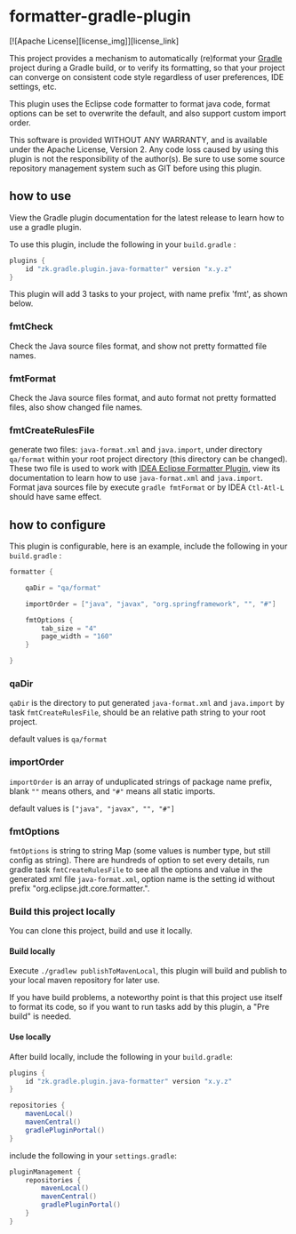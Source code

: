 # formatter-gradle-plugin

[![Apache License][license_img]][license_link]

This project provides a mechanism to automatically (re)format your [Gradle](https://gradle.org/)
project during a Gradle build, or to verify its formatting, so that your project
can converge on consistent code style regardless of user preferences, IDE
settings, etc.

This plugin uses the Eclipse code formatter to format java code, format options can be set to overwrite
the default, and also support custom import order.

This software is provided WITHOUT ANY WARRANTY, and is available under the Apache License,
Version 2. Any code loss caused by using this plugin is not the responsibility of the author(s).
Be sure to use some source repository management system such as GIT before using this plugin.

## how to use

View the Gradle plugin documentation for the latest release to learn how to use a gradle plugin.

To use this plugin, include the following in your `build.gradle` :

```groovy
plugins {
    id "zk.gradle.plugin.java-formatter" version "x.y.z"
}
```

This plugin will add 3 tasks to your project, with name prefix 'fmt', as shown below.

### fmtCheck

Check the Java source files format, and show not pretty formatted file names.

### fmtFormat

Check the Java source files format, and auto format not pretty formatted files,
also show changed file names.

### fmtCreateRulesFile

generate two files: `java-format.xml` and `java.import`, under directory `qa/format` within your root project directory (this directory can be changed).
These two file is used to work with [IDEA Eclipse Formatter Plugin](https://github.com/krasa/EclipseCodeFormatter), view
its documentation to learn how to use `java-format.xml` and `java.import`.
Format java sources file by execute `gradle fmtFormat` or by IDEA `Ctl-Atl-L` should have same effect.

## how to configure

This plugin is configurable, here is an example, include the following in your `build.gradle` :

```groovy
formatter {

    qaDir = "qa/format"

    importOrder = ["java", "javax", "org.springframework", "", "#"]

    fmtOptions {
        tab_size = "4"
        page_width = "160"
    }

}
```

### qaDir

`qaDir` is the directory to put generated `java-format.xml` and `java.import` by
task `fmtCreateRulesFile`, should be an relative path string to your root project.

default values is `qa/format`

### importOrder

`importOrder` is an array of unduplicated strings of package name prefix, 
blank `""` means others, and `"#"` means all static imports.

default values is `["java", "javax", "", "#"]`

### fmtOptions

`fmtOptions` is string to string Map (some values is number type, but still config as string). 
There are hundreds of option to set every details, run gradle task `fmtCreateRulesFile` to see
all the options and value in the generated xml file `java-format.xml`, 
option name is the setting id without prefix "org.eclipse.jdt.core.formatter.".

### Build this project locally

You can clone this project, build and use it locally.

#### Build locally

Execute `./gradlew publishToMavenLocal`, this plugin will build and publish 
to your local maven repository for later use.

If you have build problems, a noteworthy point is that this project use itself to format its code,
so if you want to run tasks add by this plugin, a "Pre build" is needed.

#### Use locally

After build locally, include the following in your `build.gradle`:

```groovy
plugins {
    id "zk.gradle.plugin.java-formatter" version "x.y.z"
}

repositories {
    mavenLocal()
    mavenCentral()
    gradlePluginPortal()
}
```

include the following in your `settings.gradle`:

```groovy
pluginManagement {
    repositories {
        mavenLocal()
        mavenCentral()
        gradlePluginPortal()
    }
}
```
